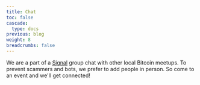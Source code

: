 ```yaml
---
title: Chat
toc: false
cascade:
  type: docs
previous: blog
weight: 8
breadcrumbs: false
---
```

We are a part of a [Signal](https://signal.org/) group chat with other local Bitcoin meetups. To prevent scammers and bots, we prefer to add people in person. So come to an event and we'll get connected!
